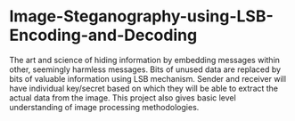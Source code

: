 # Image-Steganography-using-LSB-Encoding-and-Decoding
The art and science of hiding information by embedding messages within other,
seemingly harmless messages. Bits of unused data are replaced by bits of valuable
information using LSB mechanism. Sender and receiver will have individual key/secret
based on which they will be able to extract the actual data from the image. This project
also gives basic level understanding of image processing methodologies.

